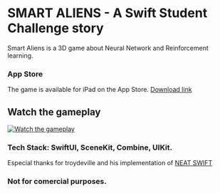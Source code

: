 # SMART ALIENS - A Swift Student Challenge story

Smart Aliens is a 3D game about Neural Network and Reinforcement learning.

### App Store

The game is available for iPad on the App Store. [Download link](https://apps.apple.com/br/app/aliens-network/id6478606549?l=en-GB)

## Watch the gameplay

[![Watch the gameplay](https://img.youtube.com/vi/SrUT6E-Sw4A/maxresdefault.jpg)](https://www.youtube.com/watch?v=SrUT6E-Sw4A)


### Tech Stack: SwiftUI, SceneKit, Combine, UIKit.

Especial thanks for troydeville and his implementation of [NEAT SWIFT](https://github.com/troydeville/NEAT-swift)

### Not for comercial purposes.
